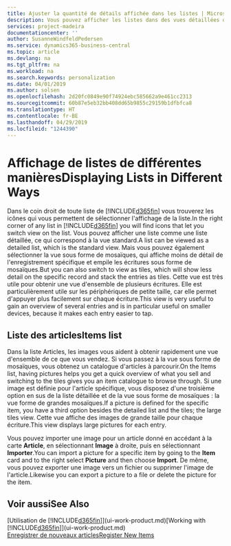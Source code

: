 ```yaml
---
title: Ajuster la quantité de détails affichée dans les listes | Microsoft Docs
description: Vous pouvez afficher les listes dans des vues détaillées qui fournissent plus d'informations, ou en tant que vignettes faciles à analyser visuellement.
services: project-madeira
documentationcenter: ''
author: SusanneWindfeldPedersen
ms.service: dynamics365-business-central
ms.topic: article
ms.devlang: na
ms.tgt_pltfrm: na
ms.workload: na
ms.search.keywords: personalization
ms.date: 04/01/2019
ms.author: solsen
ms.openlocfilehash: 2d20fc0849e90f74924ebc585662a9e461cc2313
ms.sourcegitcommit: 60b87e5eb32bb408dd65b9855c29159b1dfbfca8
ms.translationtype: HT
ms.contentlocale: fr-BE
ms.lasthandoff: 04/29/2019
ms.locfileid: "1244390"
---
```

# <a name="displaying-lists-in-different-ways"></a><span data-ttu-id="ed3bf-103">Affichage de listes de différentes manières</span><span class="sxs-lookup"><span data-stu-id="ed3bf-103">Displaying Lists in Different Ways</span></span>
<span data-ttu-id="ed3bf-104">Dans le coin droit de toute liste de [!INCLUDE[d365fin](includes/d365fin_md.md)] vous trouverez les icônes qui vous permettent de sélectionner l'affichage de la liste.</span><span class="sxs-lookup"><span data-stu-id="ed3bf-104">In the right corner of any list in [!INCLUDE[d365fin](includes/d365fin_md.md)] you will find icons that let you switch view on the list.</span></span> <span data-ttu-id="ed3bf-105">Vous pouvez afficher une liste comme une liste détaillée, ce qui correspond à la vue standard.</span><span class="sxs-lookup"><span data-stu-id="ed3bf-105">A list can be viewed as a detailed list, which is the standard view.</span></span> <span data-ttu-id="ed3bf-106">Mais vous pouvez également sélectionner la vue sous forme de mosaïques, qui affiche moins de détail de l'enregistrement spécifique et empile les écritures sous forme de mosaïques.</span><span class="sxs-lookup"><span data-stu-id="ed3bf-106">But you can also switch to view as tiles, which will show less detail on the specific record and stack the entries as tiles.</span></span> <span data-ttu-id="ed3bf-107">Cette vue est très utile pour obtenir une vue d'ensemble de plusieurs écritures. Elle est particulièrement utile sur les périphériques de petite taille, car elle permet d'appuyer plus facilement sur chaque écriture.</span><span class="sxs-lookup"><span data-stu-id="ed3bf-107">This view is very useful to gain an overview of several entries and is in particular useful on smaller devices, because it makes each entry easier to tap.</span></span>

## <a name="items-list"></a><span data-ttu-id="ed3bf-108">Liste des articles</span><span class="sxs-lookup"><span data-stu-id="ed3bf-108">Items list</span></span>
<span data-ttu-id="ed3bf-109">Dans la liste Articles, les images vous aident à obtenir rapidement une vue d'ensemble de ce que vous vendez. Si vous passez à la vue sous forme de mosaïques, vous obtenez un catalogue d'articles à parcourir.</span><span class="sxs-lookup"><span data-stu-id="ed3bf-109">On the Items list, having pictures helps you get a quick overview of what you sell and switching to the tiles gives you an item catalogue to browse through.</span></span> <span data-ttu-id="ed3bf-110">Si une image est définie pour l'article spécifique, vous disposez d'une troisième option en sus de la liste détaillée et de la vue sous forme de mosaïques : la vue forme de grandes mosaïques.</span><span class="sxs-lookup"><span data-stu-id="ed3bf-110">If a picture is defined for the specific item, you have a third option besides the detailed list and the tiles; the large tiles view.</span></span> <span data-ttu-id="ed3bf-111">Cette vue affiche des images de grande taille pour chaque écriture.</span><span class="sxs-lookup"><span data-stu-id="ed3bf-111">This view displays large pictures for each entry.</span></span>

<span data-ttu-id="ed3bf-112">Vous pouvez importer une image pour un article donné en accédant à la carte **Article**, en sélectionnant **Image** à droite, puis en sélectionnant **Importer**.</span><span class="sxs-lookup"><span data-stu-id="ed3bf-112">You can import a picture for a specific item by going to the **Item** card and to the right select **Picture** and then choose **Import**.</span></span> <span data-ttu-id="ed3bf-113">De même, vous pouvez exporter une image vers un fichier ou supprimer l'image de l'article.</span><span class="sxs-lookup"><span data-stu-id="ed3bf-113">Likewise you can export a picture to a file or delete the picture for the item.</span></span>  

## <a name="see-also"></a><span data-ttu-id="ed3bf-114">Voir aussi</span><span class="sxs-lookup"><span data-stu-id="ed3bf-114">See Also</span></span>
<span data-ttu-id="ed3bf-115">[Utilisation de [!INCLUDE[d365fin](includes/d365fin_md.md)]](ui-work-product.md)</span><span class="sxs-lookup"><span data-stu-id="ed3bf-115">[Working with [!INCLUDE[d365fin](includes/d365fin_md.md)]](ui-work-product.md)</span></span>  
[<span data-ttu-id="ed3bf-116">Enregistrer de nouveaux articles</span><span class="sxs-lookup"><span data-stu-id="ed3bf-116">Register New Items</span></span>](inventory-how-register-new-items.md)  

